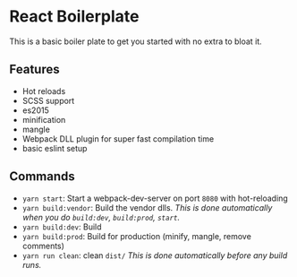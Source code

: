 # React Boilerplate
This is a basic boiler plate to get you started with no extra to bloat it.

## Features
 * Hot reloads
 * SCSS support
 * es2015
 * minification
 * mangle
 * Webpack DLL plugin for super fast compilation time
 * basic eslint setup

## Commands

* `yarn start`: Start a webpack-dev-server on port `8080` with hot-reloading
* `yarn build:vendor`: Build the vendor dlls. *This is done automatically when you do `build:dev`, `build:prod`, `start`.*
* `yarn build:dev`: Build
* `yarn build:prod`: Build for production (minify, mangle, remove comments)
* `yarn run clean`: clean `dist/` *This is done automatically before any build runs.*
